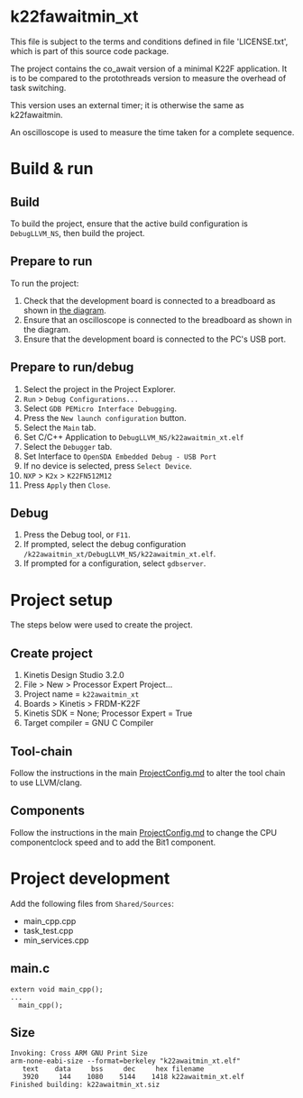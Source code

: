 # k22fawaitmin_xt

This file is subject to the terms and conditions defined in file 'LICENSE.txt', which is part of this source code package.

The project contains the co_await version of a minimal K22F application. 
It is to be compared to the protothreads version to measure the overhead of task switching.

This version uses an external timer; it is otherwise the same as k22fawaitmin.

An oscilloscope is used to measure the time taken for a complete sequence.

# Build & run

## Build

To build the project, ensure that the active build configuration is `DebugLLVM_NS`, then build the project.

## Prepare to run

To run the project:

1. Check that the development board is connected to a breadboard as shown in [the diagram](../coro_min_test_bb.png).
1. Ensure that an oscilloscope is connected to the breadboard as shown in the diagram.
1. Ensure that the development board is connected to the PC's USB port.

## Prepare to run/debug

1. Select the project in the Project Explorer.
1. `Run` > `Debug Configurations...`
1. Select `GDB PEMicro Interface Debugging`.
1. Press the `New launch configuration` button.
1. Select the `Main` tab.
1. Set C/C++ Application to `DebugLLVM_NS/k22awaitmin_xt.elf`
1. Select the `Debugger` tab.
1. Set Interface to `OpenSDA Embedded Debug - USB Port`
1. If no device is selected, press `Select Device`.
1. `NXP` > `K2x` > `K22FN512M12`
1. Press `Apply` then `Close`. 

## Debug

1. Press the Debug tool, or `F11`.
1. If prompted, select the debug configuration `/k22awaitmin_xt/DebugLLVM_NS/k22awaitmin_xt.elf`.
1. If prompted for a configuration, select `gdbserver`.

# Project setup

The steps below were used to create the project.

## Create project

1. Kinetis Design Studio 3.2.0
1. File > New > Processor Expert Project...
1. Project name = `k22awaitmin_xt`
1. Boards > Kinetis > FRDM-K22F
1. Kinetis SDK = None; Processor Expert = True
1. Target compiler = GNU C Compiler

## Tool-chain

Follow the instructions in the main [ProjectConfig.md](../ProjectConfig.md) to alter the tool chain to use LLVM/clang.

## Components

Follow the instructions in the main [ProjectConfig.md](../ProjectConfig.md) to change the CPU componentclock speed and to add the Bit1 component.

# Project development

Add the following files from `Shared/Sources`:

- main_cpp.cpp
- task_test.cpp
- min_services.cpp

## main.c

```
extern void main_cpp();
...
  main_cpp();
```
## Size

```
Invoking: Cross ARM GNU Print Size
arm-none-eabi-size --format=berkeley "k22awaitmin_xt.elf"
   text	   data	    bss	    dec	    hex	filename
   3920	    144	   1080	   5144	   1418	k22awaitmin_xt.elf
Finished building: k22awaitmin_xt.siz
```

